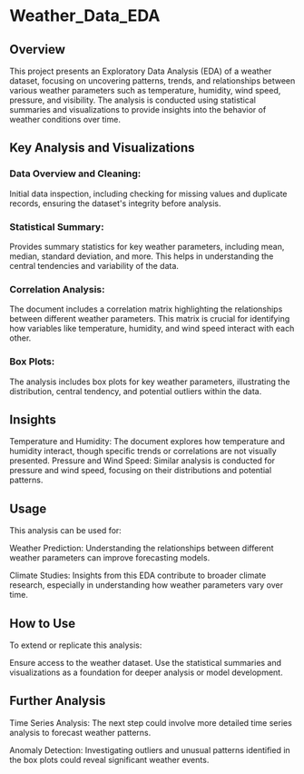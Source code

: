 # Weather_Data_EDA
## Overview
This project presents an Exploratory Data Analysis (EDA) of a weather dataset, focusing on uncovering patterns, trends, and relationships between various weather parameters such as temperature, humidity, wind speed, pressure, and visibility. The analysis is conducted using statistical summaries and visualizations to provide insights into the behavior of weather conditions over time.

## Key Analysis and Visualizations
### Data Overview and Cleaning:

Initial data inspection, including checking for missing values and duplicate records, ensuring the dataset's integrity before analysis.

### Statistical Summary:

Provides summary statistics for key weather parameters, including mean, median, standard deviation, and more. This helps in understanding the central tendencies and variability of the data.

### Correlation Analysis:

The document includes a correlation matrix highlighting the relationships between different weather parameters. This matrix is crucial for identifying how variables like temperature, humidity, and wind speed interact with each other.

### Box Plots:

The analysis includes box plots for key weather parameters, illustrating the distribution, central tendency, and potential outliers within the data.

## Insights
Temperature and Humidity: The document explores how temperature and humidity interact, though specific trends or correlations are not visually presented.
Pressure and Wind Speed: Similar analysis is conducted for pressure and wind speed, focusing on their distributions and potential patterns.

## Usage
This analysis can be used for:

Weather Prediction: Understanding the relationships between different weather parameters can improve forecasting models.

Climate Studies: Insights from this EDA contribute to broader climate research, especially in understanding how weather parameters vary over time.

## How to Use
To extend or replicate this analysis:

Ensure access to the weather dataset.
Use the statistical summaries and visualizations as a foundation for deeper analysis or model development.

## Further Analysis
Time Series Analysis: The next step could involve more detailed time series analysis to forecast weather patterns.

Anomaly Detection: Investigating outliers and unusual patterns identified in the box plots could reveal significant weather events.
